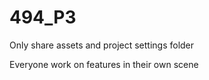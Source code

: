 # 494_P3
Only share assets and project settings folder

Everyone work on features in their own scene
